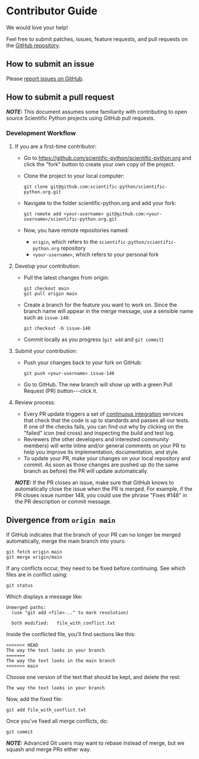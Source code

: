 # Contributor Guide

We would love your help!

Feel free to submit patches, issues, feature requests, and pull requests on the
[GitHub repository](https://github.com/scientific-python/scientific-python.org).

## How to submit an issue

Please [report issues on GitHub](https://github.com/scientific-python/scientific-python.org/issues).

## How to submit a pull request

**_NOTE:_** This document assumes some familiarity with contributing to open source
Scientific Python projects using GitHub pull requests.

### Development Workflow

1.  If you are a first-time contributor:

    - Go to <https://github.com/scientific-python/scientific-python.org> and click the
      "fork" button to create your own copy of the project.

    - Clone the project to your local computer:

          git clone git@github.com:scientific-python/scientific-python.org.git

    - Navigate to the folder scientific-python.org and add your fork:

          git remote add <your-username> git@github.com:<your-username>/scientific-python.org.git

    - Now, you have remote repositories named:

      - `origin`, which refers to the `scientific-python/scientific-python.org` repository
      - `<your-username>`, which refers to your personal fork

2.  Develop your contribution:

    - Pull the latest changes from origin:

          git checkout main
          git pull origin main

    - Create a branch for the feature you want to work on. Since the branch name will appear
      in the merge message, use a sensible name such as `issue-148`:

          git checkout -b issue-148

    - Commit locally as you progress (`git add` and `git commit`)

3.  Submit your contribution:

    - Push your changes back to your fork on GitHub:

          git push <your-username> issue-148

    - Go to GitHub. The new branch will show up with a green Pull Request (PR) button---click it.

4.  Review process:

    - Every PR update triggers a set of
      [continuous integration](https://en.wikipedia.org/wiki/Continuous_integration)
      services that check that the code is up to standards and passes all our tests.
      If one of the checks fails, you can find out why by clicking on the "failed"
      icon (red cross) and inspecting the build and test log.
    - Reviewers (the other developers and interested community members) will write
      inline and/or general comments on your PR to help you improve its implementation,
      documentation, and style.
    - To update your PR, make your changes on your local repository and commit.
      As soon as those changes are pushed up (to the same branch as before) the PR
      will update automatically.

    **_NOTE:_** If the PR closes an issue, make sure that GitHub knows to automatically
    close the issue when the PR is merged. For example, if the PR closes issue number 148,
    you could use the phrase "Fixes #148" in the PR description or commit message.

## Divergence from `origin main`

If GitHub indicates that the branch of your PR can no longer be merged automatically,
merge the main branch into yours:

    git fetch origin main
    git merge origin/main

If any conflicts occur, they need to be fixed before continuing.
See which files are in conflict using:

    git status

Which displays a message like:

    Unmerged paths:
      (use "git add <file>..." to mark resolution)

      both modified:   file_with_conflict.txt

Inside the conflicted file, you'll find sections like this:

    <<<<<<< HEAD
    The way the text looks in your branch
    =======
    The way the text looks in the main branch
    >>>>>>> main

Choose one version of the text that should be kept, and delete the rest:

    The way the text looks in your branch

Now, add the fixed file:

    git add file_with_conflict.txt

Once you've fixed all merge conflicts, do:

    git commit

**_NOTE:_** Advanced Git users may want to rebase instead of merge, but we squash
and merge PRs either way.
